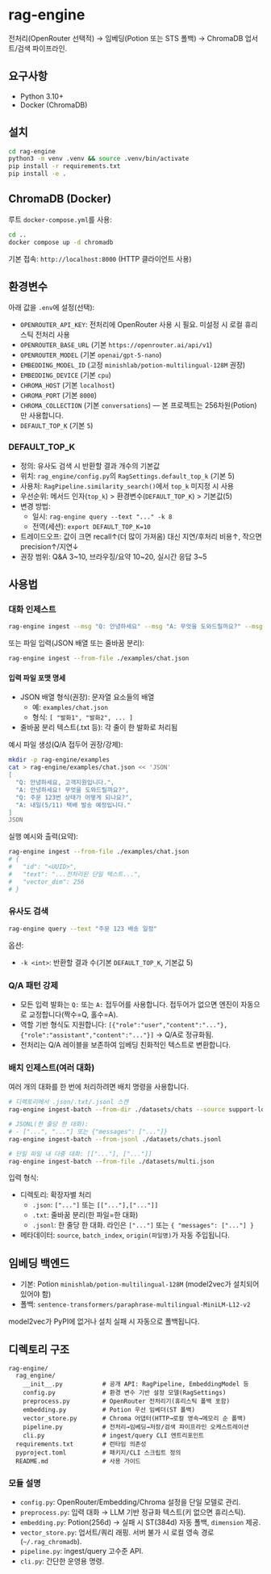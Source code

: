 # rag-engine

전처리(OpenRouter 선택적) → 임베딩(Potion 또는 STS 폴백) → ChromaDB 업서트/검색 파이프라인.

## 요구사항

- Python 3.10+
- Docker (ChromaDB)

## 설치

```bash
cd rag-engine
python3 -m venv .venv && source .venv/bin/activate
pip install -r requirements.txt
pip install -e .
```

## ChromaDB (Docker)

루트 `docker-compose.yml`를 사용:

```bash
cd ..
docker compose up -d chromadb
```

기본 접속: `http://localhost:8000` (HTTP 클라이언트 사용)

## 환경변수

아래 값을 `.env`에 설정(선택):

- `OPENROUTER_API_KEY`: 전처리에 OpenRouter 사용 시 필요. 미설정 시 로컬 휴리스틱 전처리 사용
- `OPENROUTER_BASE_URL` (기본 `https://openrouter.ai/api/v1`)
- `OPENROUTER_MODEL` (기본 `openai/gpt-5-nano`)
- `EMBEDDING_MODEL_ID` (고정 `minishlab/potion-multilingual-128M` 권장)
- `EMBEDDING_DEVICE` (기본 `cpu`)
- `CHROMA_HOST` (기본 `localhost`)
- `CHROMA_PORT` (기본 `8000`)
- `CHROMA_COLLECTION` (기본 `conversations`) — 본 프로젝트는 256차원(Potion)만 사용합니다.
- `DEFAULT_TOP_K` (기본 `5`)

### DEFAULT_TOP_K

- 정의: 유사도 검색 시 반환할 결과 개수의 기본값
- 위치: `rag_engine/config.py`의 `RagSettings.default_top_k` (기본 5)
- 사용처: `RagPipeline.similarity_search()`에서 `top_k` 미지정 시 사용
- 우선순위: 메서드 인자(`top_k`) > 환경변수(`DEFAULT_TOP_K`) > 기본값(5)
- 변경 방법:
  - 일시: `rag-engine query --text "..." -k 8`
  - 전역(세션): `export DEFAULT_TOP_K=10`
- 트레이드오프: 값이 크면 recall↑(더 많이 가져옴) 대신 지연/후처리 비용↑, 작으면 precision↑/지연↓
- 권장 범위: Q&A 3~10, 브라우징/요약 10~20, 실시간 응답 3~5

## 사용법

### 대화 인제스트

```bash
rag-engine ingest --msg "Q: 안녕하세요" --msg "A: 무엇을 도와드릴까요?" --msg "Q: 주문 123 배송 일정이 궁금합니다"
```

또는 파일 입력(JSON 배열 또는 줄바꿈 분리):

```bash
rag-engine ingest --from-file ./examples/chat.json
```

#### 입력 파일 포맷 명세

- JSON 배열 형식(권장): 문자열 요소들의 배열
  - 예: `examples/chat.json`
  - 형식: `[
  "발화1",
  "발화2",
  ...
]`
- 줄바꿈 분리 텍스트(.txt 등): 각 줄이 한 발화로 처리됨

예시 파일 생성(Q/A 접두어 권장/강제):

```bash
mkdir -p rag-engine/examples
cat > rag-engine/examples/chat.json << 'JSON'
[
  "Q: 안녕하세요, 고객지원입니다.",
  "A: 안녕하세요! 무엇을 도와드릴까요?",
  "Q: 주문 123번 상태가 어떻게 되나요?",
  "A: 내일(5/11) 택배 발송 예정입니다."
]
JSON
```

실행 예시와 출력(요약):

```bash
rag-engine ingest --from-file ./examples/chat.json
# {
#   "id": "<UUID>",
#   "text": "...전처리된 단일 텍스트...",
#   "vector_dim": 256
# }
```

### 유사도 검색

```bash
rag-engine query --text "주문 123 배송 일정"
```

옵션:

- `-k <int>`: 반환할 결과 수(기본 `DEFAULT_TOP_K`, 기본값 5)

### Q/A 패턴 강제

- 모든 입력 발화는 `Q:` 또는 `A:` 접두어를 사용합니다. 접두어가 없으면 엔진이 자동으로 교정합니다(짝수=Q, 홀수=A).
- 역할 기반 형식도 지원합니다: `[{"role":"user","content":"..."},{"role":"assistant","content":"..."}]` → Q/A로 정규화됨.
- 전처리는 Q/A 레이블을 보존하여 임베딩 친화적인 텍스트로 변환합니다.

### 배치 인제스트(여러 대화)

여러 개의 대화를 한 번에 처리하려면 배치 명령을 사용합니다.

```bash
# 디렉토리에서 .json/.txt/.jsonl 스캔
rag-engine ingest-batch --from-dir ./datasets/chats --source support-logs

# JSONL(한 줄당 한 대화):
# - ["...", "..."] 또는 {"messages": ["..."]}
rag-engine ingest-batch --from-jsonl ./datasets/chats.jsonl

# 단일 파일 내 다중 대화: [["..."], ["..."]]
rag-engine ingest-batch --from-file ./datasets/multi.json
```

입력 형식:

- 디렉토리: 확장자별 처리
  - `.json`: `["..."]` 또는 `[["..."],["..."]]`
  - `.txt`: 줄바꿈 분리(한 파일=한 대화)
  - `.jsonl`: 한 줄당 한 대화. 라인은 `["..."]` 또는 `{ "messages": ["..."] }`
- 메타데이터: `source`, `batch_index`, `origin(파일명)`가 자동 주입됩니다.

## 임베딩 백엔드

- 기본: Potion `minishlab/potion-multilingual-128M` (model2vec가 설치되어 있어야 함)
- 폴백: `sentence-transformers/paraphrase-multilingual-MiniLM-L12-v2`

model2vec가 PyPI에 없거나 설치 실패 시 자동으로 폴백됩니다.

## 디렉토리 구조

```
rag-engine/
  rag_engine/
    __init__.py           # 공개 API: RagPipeline, EmbeddingModel 등
    config.py             # 환경 변수 기반 설정 모델(RagSettings)
    preprocess.py         # OpenRouter 전처리기(휴리스틱 폴백 포함)
    embedding.py          # Potion 우선 임베더(ST 폴백)
    vector_store.py       # Chroma 어댑터(HTTP→로컬 영속→메모리 순 폴백)
    pipeline.py           # 전처리→임베딩→저장/검색 파이프라인 오케스트레이션
    cli.py                # ingest/query CLI 엔트리포인트
  requirements.txt        # 런타임 의존성
  pyproject.toml          # 패키지/CLI 스크립트 정의
  README.md               # 사용 가이드
```

### 모듈 설명

- `config.py`: OpenRouter/Embedding/Chroma 설정을 단일 모델로 관리.
- `preprocess.py`: 입력 대화 → LLM 기반 정규화 텍스트(키 없으면 휴리스틱).
- `embedding.py`: Potion(256d) → 실패 시 ST(384d) 자동 폴백, `dimension` 제공.
- `vector_store.py`: 업서트/쿼리 래핑. 서버 불가 시 로컬 영속 경로(`~/.rag_chromadb`).
- `pipeline.py`: ingest/query 고수준 API.
- `cli.py`: 간단한 운영용 명령.
